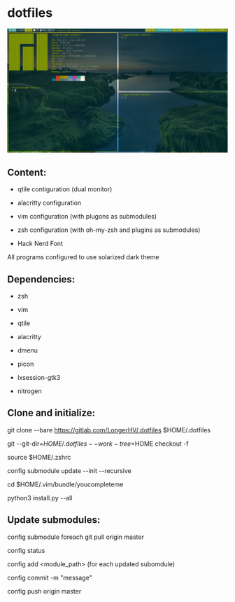 # dotfiles

![qtile screen](/Obrazy/qtile_shot.png)

## Content:

- qtile contiguration (dual monitor)

- alacritty configuration

- vim configuration (with plugons as submodules)

- zsh configuration (with oh-my-zsh and plugins as submodules)

- Hack Nerd Font

All programs configured to use solarized dark theme

## Dependencies:

- zsh

- vim

- qtile

- alacritty

- dmenu

- picon

- lxsession-gtk3

- nitrogen

## Clone and initialize:

git clone --bare https://gitlab.com/LongerHV/.dotfiles $HOME/.dotfiles

git --git-dir=$HOME/.dotfiles --work-tree=$HOME checkout -f

source $HOME/.zshrc

config submodule update --init --recursive

cd $HOME/.vim/bundle/youcompleteme

python3 install.py --all

## Update submodules:
config submodule foreach git pull origin master

config status

config add <module_path> (for each updated subomdule)

config commit -m "message"

config push origin master
